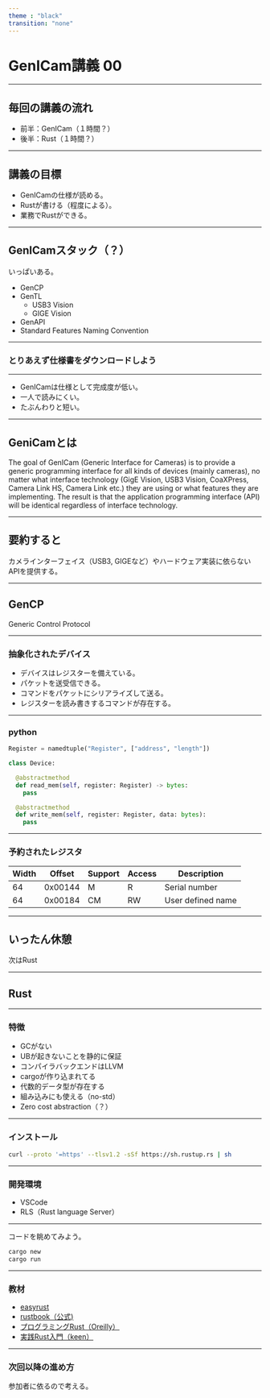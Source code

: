 ```yaml
---
theme : "black"
transition: "none"
---
```


# GenICam講義 00

---

## 毎回の講義の流れ

* 前半：GenICam（１時間？）
* 後半：Rust（１時間？）

---

## 講義の目標

* GenICamの仕様が読める。
* Rustが書ける（程度による）。
* 業務でRustができる。

---

## GenICamスタック（？）

いっぱいある。

* GenCP
* GenTL
  * USB3 Vision
  * GIGE Vision
* GenAPI
* Standard Features Naming Convention

---

### とりあえず仕様書をダウンロードしよう

---

* GenICamは仕様として完成度が低い。
* 一人で読みにくい。
* たぶんわりと短い。

---

## GeniCamとは

The goal of GenICam (Generic Interface for Cameras) is to provide a generic programming interface for all kinds of devices (mainly cameras), no matter what interface technology (GigE Vision, USB3 Vision, CoaXPress, Camera Link HS, Camera Link etc.) they are using or what features they are implementing. The result is that the application programming interface (API) will be identical regardless of interface technology.

---

## 要約すると

カメラインターフェイス（USB3, GIGEなど）やハードウェア実装に依らないAPIを提供する。

---

## GenCP

Generic Control Protocol

---

### 抽象化されたデバイス

* デバイスはレジスターを備えている。
* パケットを送受信できる。
* コマンドをパケットにシリアライズして送る。
* レジスターを読み書きするコマンドが存在する。

---

### python

```python
Register = namedtuple("Register", ["address", "length"])

class Device:

  @abstractmethod
  def read_mem(self, register: Register) -> bytes:
    pass

  @abstractmethod
  def write_mem(self, register: Register, data: bytes):
    pass
```

---

### 予約されたレジスタ

|Width|Offset|Support|Access|Description|
|---|---|---|---|---|
| 64 | 0x00144 | M | R | Serial number |
| 64 | 0x00184 | CM | RW | User defined name |

---

## いったん休憩

次はRust

---

## Rust

---

### 特徴

* GCがない
* UBが起きないことを静的に保証
* コンパイラバックエンドはLLVM
* cargoが作り込まれてる
* 代数的データ型が存在する
* 組み込みにも使える（no-std）
* Zero cost abstraction（？）

---

### インストール

```bash
curl --proto '=https' --tlsv1.2 -sSf https://sh.rustup.rs | sh
```

---

### 開発環境

* VSCode
* RLS（Rust language Server）

---

コードを眺めてみよう。

```bash
cargo new
cargo run
```

---

### 教材

* [easyrust](https://github.com/Dhghomon/easy_rust)
* [rustbook（公式)](https://doc.rust-lang.org/book/)
* [プログラミングRust（Oreilly）](https://www.oreilly.co.jp/books/9784873118550/)
* [実践Rust入門（keen）](https://gihyo.jp/book/2019/978-4-297-10559-4)

---

### 次回以降の進め方

参加者に依るので考える。
